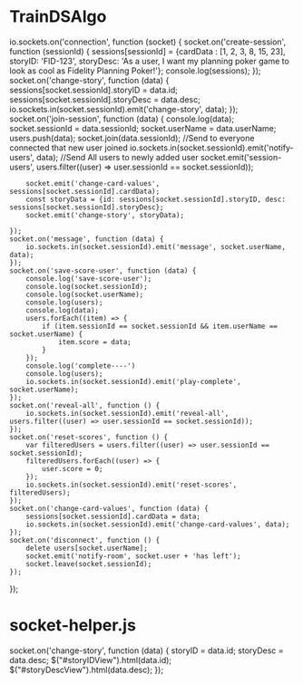 # TrainDSAlgo
io.sockets.on('connection', function (socket) {
    socket.on('create-session', function (sessionId) {
        sessions[sessionId] = {cardData : [1, 2, 3, 8, 15, 23], storyID: 'FID-123', storyDesc: 'As a user, I want my planning poker game to look as cool as Fidelity Planning Poker!'};
        console.log(sessions);
    });
    socket.on('change-story', function (data) {
        sessions[socket.sessionId].storyID = data.id;
        sessions[socket.sessionId].storyDesc = data.desc;
        io.sockets.in(socket.sessionId).emit('change-story', data);
    });
    socket.on('join-session', function (data) {
        console.log(data);
        socket.sessionId = data.sessionId;
        socket.userName = data.userName;
        users.push(data);
        socket.join(data.sessionId);
        //Send to everyone connected that new user joined
        io.sockets.in(socket.sessionId).emit('notify-users', data);
        //Send All users to newly added user
        socket.emit('session-users', users.filter((user) => user.sessionId == socket.sessionId));

        socket.emit('change-card-values', sessions[socket.sessionId].cardData);
        const storyData = {id: sessions[socket.sessionId].storyID, desc: sessions[socket.sessionId].storyDesc};
        socket.emit('change-story', storyData);
        
    });
    socket.on('message', function (data) {
        io.sockets.in(socket.sessionId).emit('message', socket.userName, data);
    });
    socket.on('save-score-user', function (data) {
        console.log('save-score-user');
        console.log(socket.sessionId);
        console.log(socket.userName);
        console.log(users);
        console.log(data);
        users.forEach((item) => {
            if (item.sessionId == socket.sessionId && item.userName == socket.userName) {
                item.score = data;
            }
        });
        console.log('complete----')
        console.log(users);
        io.sockets.in(socket.sessionId).emit('play-complete', socket.userName);
    });
    socket.on('reveal-all', function () {
        io.sockets.in(socket.sessionId).emit('reveal-all', users.filter((user) => user.sessionId == socket.sessionId));
    });
    socket.on('reset-scores', function () {
        var filteredUsers = users.filter((user) => user.sessionId == socket.sessionId);
        filteredUsers.forEach((user) => {
            user.score = 0;
        });
        io.sockets.in(socket.sessionId).emit('reset-scores', filteredUsers);
    });
    socket.on('change-card-values', function (data) {
        sessions[socket.sessionId].cardData = data;
        io.sockets.in(socket.sessionId).emit('change-card-values', data);
    });
    socket.on('disconnect', function () {
        delete users[socket.userName];
        socket.emit('notify-room', socket.user + 'has left');
        socket.leave(socket.sessionId);
    });
});

# socket-helper.js
socket.on('change-story', function (data) {
    storyID = data.id;
    storyDesc = data.desc;
    $("#storyIDView").html(data.id);
    $("#storyDescView").html(data.desc);
});
